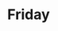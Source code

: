 ---
IMPORTANT: WHEN A VALUE CONTAINS A COLON FOLLOWED BY A SPACE, YOU MUST USE &#58;

layout: print2
title: Friday

sermon: Water From the Last Resort
speaker: Pastor Harold Kim
scripture: Exodus 17:1-7
---